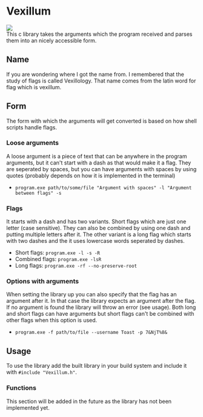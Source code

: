 ﻿# Vexillum
<img src="https://hackatime-badge.hackclub.com/U092HP2LVNU/Vexillum"><br>
This c library takes the arguments which the program received and parses them into an nicely accessible form.

## Name
If you are wondering where I got the name from. I remembered that the study of flags is called Vexillology. That name comes from the latin word for flag which is vexillum.

## Form
The form with which the arguments will get converted is based on how shell scripts handle flags.

### Loose arguments
A loose argument is a piece of text that can be anywhere in the program arguments, but it can't start with a dash as that would make it a flag. They are seperated by spaces, but you can have arguments with spaces by using quotes (probably depends on how it is implemented in the terminal)
 - `program.exe path/to/some/file "Argument with spaces" -l "Argument between flags" -s`

### Flags
It starts with a dash and has two variants. Short flags which are just one letter (case sensitive). They can also be combined by using one dash and putting multiple letters after it. The other variant is a long flag which starts with two dashes and the it uses lowercase words seperated by dashes.
 - Short flags: `program.exe -l -s -R`
 - Combined flags: `program.exe -lsR`
 - Long flags: `program.exe -rf --no-preserve-root`

### Options with arguments
When setting the library up you can also specify that the flag has an argument after it. In that case the library expects an argument after the flag. If no argument is found the library will throw an error (see usage). Both long and short flags can have arguments but short flags can't be combined with other flags when this option is used.
 - `program.exe -f path/to/file --username Toast -p 7&NjT%8&`

## Usage
To use the library add the built library in your build system and include it with `#include "Vexillum.h"`.

### Functions
This section will be added in the future as the library has not been implemented yet.